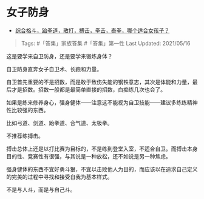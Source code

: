 # 女子防身

- [综合格斗，跆拳道，散打，搏击，拳击，泰拳，哪个适合女孩子？](https://www.zhihu.com/question/417803846/answer/1495114196)

>Tags: #「答集」家族答集 #「答集」第一性 
>Last Updated: 2021/05/16

这是要学来自卫防身，还是要学来锻炼身体？

自卫防身直奔女子自卫术、长跑和力量。

自卫首先重要的不是招数，而是敢于致伤失能的钢铁意志，其次是体能和力量，最后才是招数。招数一般都是最简单直接的招数，白痴练几次也会了。

如果是练来修养身心，强身健体——注意这不能视为自卫技能——建议多练练精神性比较强的东西。

比如弓道、剑道、跆拳道、合气道、太极拳。

不推荐练搏击。

搏击总体上还是以打比赛为目标的，不是练到登堂入室，不适合自卫。而搏击本身目的性、竞赛性有很强，与其说是一种放松，还不如说是另一种焦虑。

强身健体的东西不宜好勇斗狠，不宜以击败他人为目的，而应该以在追求自己定义的完美的过程中寻找和接受自我为基本样式。

不是与人斗，而是与自己斗。

  
